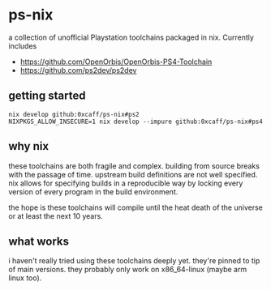 # ps-nix

a collection of unofficial Playstation toolchains packaged in nix. Currently includes

* https://github.com/OpenOrbis/OpenOrbis-PS4-Toolchain
* https://github.com/ps2dev/ps2dev

## getting started

```
nix develop github:0xcaff/ps-nix#ps2
NIXPKGS_ALLOW_INSECURE=1 nix develop --impure github:0xcaff/ps-nix#ps4
```

## why nix

these toolchains are both fragile and complex. building from source breaks with
the passage of time. upstream build definitions are not well specified. nix
allows for specifying builds in a reproducible way by locking every version
of every program in the build environment.

the hope is these toolchains will compile until the heat death of the universe
or at least the next 10 years.

## what works

i haven't really tried using these toolchains deeply yet. they're pinned to tip
of main versions. they probably only work on x86_64-linux (maybe arm linux too).
